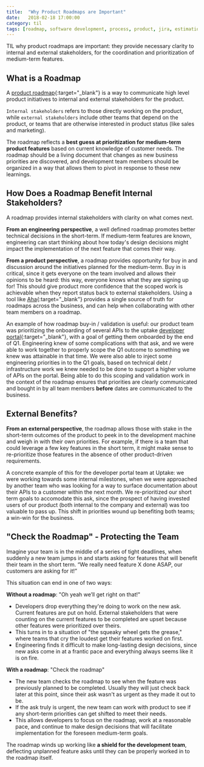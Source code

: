 ```yaml
---
title:  "Why Product Roadmaps are Important"
date:   2018-02-18 17:00:00
category: til
tags: [roadmap, software development, process, product, jira, estimation, agile, aha, planning, internal stakeholder, external stakeholder, prioritization]
---
```


TIL why product roadmaps are important: they provide necessary clarity to internal and external stakeholders, for the coordination and prioritization of medium-term features.

## What is a Roadmap

A [product roadmap][roadmap]{:target="_blank"} is a way to communicate high level product initiatives to internal and external stakeholders for the product.

`Internal stakeholders` refers to those directly working on the product, while `external stakeholders` include other teams that depend on the product, or teams that are otherwise interested in product status (like sales and marketing).

The roadmap reflects a **best guess at prioritization for medium-term product features** based on current knowledge of customer needs. The roadmap should be a living document that changes as new business priorities are discovered, and development team members should be organized in a way that allows them to pivot in response to these new learnings.

## How Does a Roadmap Benefit Internal Stakeholders?

A roadmap provides internal stakeholders with clarity on what comes next.

**From an engineering perspective**, a well defined roadmap promotes better technical decisions in the short-term. If medium-term features are known, engineering can start thinking about how today's design decisions might impact the implementation of the next feature that comes their way.

**From a product perspective**, a roadmap provides opportunity for buy in and discussion around the initiatives planned for the medium-term. Buy in is critical, since it gets everyone on the team involved and allows their opinions to be heard: this way, everyone knows what they are signing up for! This should give product more confidence that the scoped work is achievable when they report status back to external stakeholders. Using a tool like [Aha][aha]{:target="_blank"} provides a single source of truth for roadmaps across the business, and can help when collaborating with other team members on a roadmap.

An example of how roadmap buy-in / validation is useful: our product team was prioritizing the onboarding of several APIs to the uptake [developer portal][dp]{:target="_blank"}, with a goal of getting them onboarded by the end of Q1. Engineering knew of some complications with that ask, and we were able to work together to properly scope the Q1 outcome to something we knew was attainable in that time. We were also able to inject some engineering priorities in to the Q1 goals, based on technical debt / infrastructure work we knew needed to be done to support a higher volume of APIs on the portal. Being able to do this scoping and validation work in the context of the roadmap ensures that priorities are clearly communicated and bought in by all team members **before** dates are communicated to the business.

## External Benefits?

**From an external perspective**, the roadmap allows those with stake in the short-term outcomes of the product to peek in to the development machine and weigh in with their own priorities. For example, if there is a team that could leverage a few key features in the short term, it might make sense to re-prioritize those features in the absence of other product-driven requirements.

A concrete example of this for the developer portal team at Uptake: we were working towards some internal milestones, when we were approached by another team who was looking for a way to surface documentation about their APIs to a customer within the next month. We re-prioritized our short term goals to accomodate this ask, since the prospect of having invested users of our product (both internal to the company and external) was too valuable to pass up. This shift in priorities wound up benefiting both teams; a win-win for the business.

## "Check the Roadmap" - Protecting the Team

Imagine your team is in the middle of a series of tight deadlines, when suddenly a new team jumps in and starts asking for features that will benefit their team in the short term. “We really need feature X done ASAP, our customers are asking for it!”

This situation can end in one of two ways:

**Without a roadmap**: "Oh yeah we’ll get right on that!"
  - Developers drop everything they're doing to work on the new ask. Current features are put on hold. External stakeholders that were counting on the current features to be completed are upset because other features were prioritized over theirs.
  - This turns in to a situation of "the squeaky wheel gets the grease," where teams that cry the loudest get their features worked on first.
  - Engineering finds it difficult to make long-lasting design decisions, since new asks come in at a frantic pace and everything always seems like it is on fire.

**With a roadmap**: "Check the roadmap"
  - The new team checks the roadmap to see when the feature was previously planned to be completed. Usually they will just check back later at this point, since their ask wasn't as urgent as they made it out to be.
  - If the ask truly is urgent, the new team can work with product to see if any short-term priorities can get shifted to meet their needs.
  - This allows developers to focus on the roadmap, work at a reasonable pace, and continue to make design decisions that will facilitate implementation for the foreseen medium-term goals.

The roadmap winds up working like **a shield for the development team**, deflecting unplanned feature asks until they can be properly worked in to the roadmap itself.

[roadmap]: https://www.aha.io/roadmapping/guide/product-roadmap
[dp]: https://developer.uptake.com
[aha]: https://www.aha.io/

